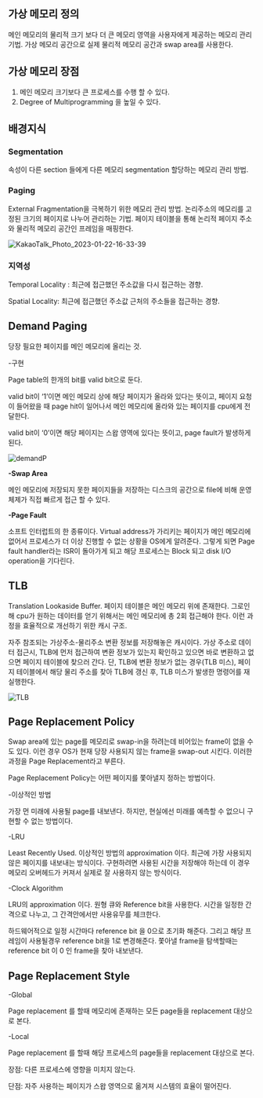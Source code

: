 ## **가상 메모리 정의**

메인 메모리의 물리적 크기 보다 더 큰 메모리 영역을 사용자에게 제공하는 메모리 관리 기법. 가상 메모리 공간으로 실제 물리적 메모리 공간과 swap area를 사용한다.

## **가상 메모리 장점**

1. 메인 메모리 크기보다 큰 프로세스를 수행 할 수 있다.
2. Degree of Multiprogramming 을 높일 수 있다.

## 배경지식

### Segmentation

속성이 다른 section 들에게 다른 메모리 segmentation 할당하는 메모리 관리 방법.

### Paging

External Fragmentation을 극복하기 위한 메모리 관리 방법. 논리주소의 메모리를 고정된 크기의 페이지로 나누어 관리하는 기법. 페이지 테이블을 통해 논리적 페이지 주소와 물리적 메모리 공간인 프레임을 매핑한다.

![KakaoTalk_Photo_2023-01-22-16-33-39](https://user-images.githubusercontent.com/108070719/217721093-051a7db2-2662-4a93-a5ac-64c1e2b6e67c.jpeg)

### 지역성

Temporal Locality : 최근에 접근했던 주소값을 다시 접근하는 경향.

Spatial Locality: 최근에 접근했던 주소값 근처의 주소들을 접근하는 경향.

## Demand Paging

당장 필요한 페이지를 메인 메모리에 올리는 것. 

-구현 

Page table의 한개의 bit를 valid bit으로 둔다. 

valid bit이 ‘1’이면 메인 메모리 상에 해당 페이지가 올라와 있다는 뜻이고, 페이지 요청이 들어왔을 때 page hit이 일어나서 메인 메모리에 올라와 있는 페이지를 cpu에게 전달한다.

valid bit이 ‘0’이면 해당 페이지는 스왑 영역에 있다는 뜻이고, page fault가 발생하게 된다.

![demandP](https://user-images.githubusercontent.com/108070719/224492604-ac058f06-c484-45c5-be0c-e7619dc056fc.jpeg)

**-Swap Area**

메인 메모리에 저장되지 못한 페이지들을 저장하는 디스크의 공간으로 file에 비해 운영체제가 직접 빠르게 접근 할 수 있다.

**-Page Fault**

소프트 인터럽트의 한 종류이다. Virtual address가 가리키는 페이지가 메인 메모리에 없어서 프로세스가 더 이상 진행할 수 없는 상황을 OS에게 알려준다. 그렇게 되면 Page fault handler라는 ISR이 돌아가게 되고 해당 프로세스는 Block 되고 disk I/O operation을 기다린다. 

## TLB

Translation Lookaside Buffer. 페이지 테이블은 메인 메모리 위에 존재한다. 그로인해 cpu가 원하는 데이터를 얻기 위해서는 메인 메모리에 총 2회 접근해야 한다. 이런 과정을 효율적으로 개선하기 위한 캐시 구조.

자주 참조되는 가상주소-물리주소 변환 정보를 저장해놓은 캐시이다. 가상 주소로 데이터 접근시, TLB에 먼저 접근하여 변환 정보가 있는지 확인하고 있으면 바로 변환하고 없으면 페이지 테이블에 찾으러 간다. 단, TLB에 변환 정보가 없는 경우(TLB 미스), 페이지 테이블에서 해당 물리 주소를 찾아 TLB에 갱신 후, TLB 미스가 발생한 명령어를 재실행한다.

![TLB](https://user-images.githubusercontent.com/108070719/224492607-0ccda1ff-5422-45fb-9fdc-fd78b289fe85.jpeg)

## P**age Replacement Policy**

Swap area에 있는 page를 메모리로 swap-in을 하려는데 비어있는 frame이 없을 수도 있다. 이런 경우 OS가 현재 당장 사용되지 않는 frame을 swap-out 시킨다. 이러한 과정을 Page Replacement라고 부른다.

Page Replacement Policy는 어떤 페이지를 쫓아낼지 정하는 방법이다.

-이상적인 방법

가장 먼 미래에 사용될 page를 내보낸다. 하지만, 현실에선 미래를 예측할 수 없으니 구현할 수 없는 방법이다.

-LRU

Least Recently Used. 이상적인 방법의 approximation 이다. 최근에 가장 사용되지 않은 페이지를 내보내는 방식이다. 구현하려면 사용된 시간을 저장해야 하는데 이 경우 메모리 오버헤드가 커져서 실제로 잘 사용하지 않는 방식이다.

-Clock Algorithm

LRU의 approximation 이다. 원형 큐와 Reference bit을 사용한다. 시간을 일정한 간격으로 나누고, 그 간격안에서만 사용유무를 체크한다. 

하드웨어적으로 일정 시간마다 reference bit 을 0으로 초기화 해준다. 그리고 해당 프레임이 사용될경우 reference bit을 1로 변경해준다. 쫓아낼 frame을 탐색할때는  reference bit 이 0 인 frame을 찾아 내보낸다.



## Page Replacement Style

-Global

Page replacement 를 할때 메모리에 존재하는 모든 page들을 replacement 대상으로 본다.

-Local

Page replacement 를 할때 해당 프로세스의 page들을 replacement 대상으로 본다.

장점: 다른 프로세스에 영향을 미치지 않는다.

단점: 자주 사용하는 페이지가 스왑 영역으로 옮겨져 시스템의 효율이 떨어진다.
